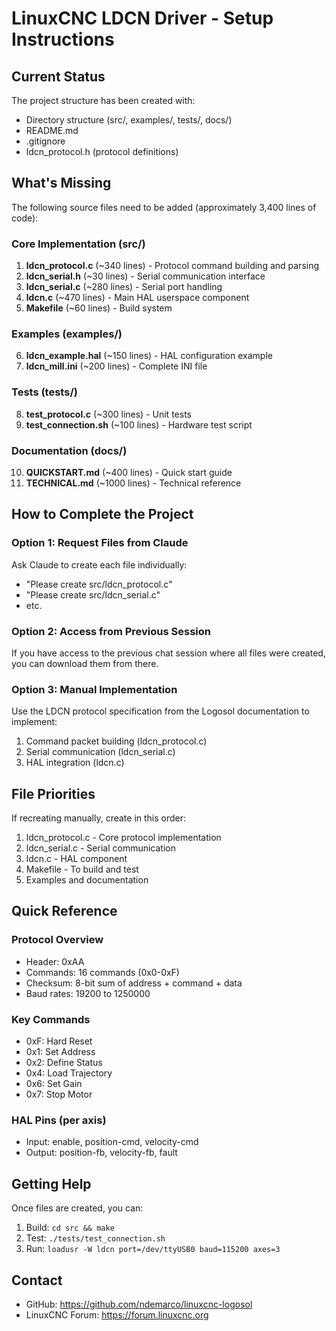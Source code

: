 # LinuxCNC LDCN Driver - Setup Instructions

## Current Status

The project structure has been created with:
- Directory structure (src/, examples/, tests/, docs/)
- README.md
- .gitignore  
- ldcn_protocol.h (protocol definitions)

## What's Missing

The following source files need to be added (approximately 3,400 lines of code):

### Core Implementation (src/)
1. **ldcn_protocol.c** (~340 lines) - Protocol command building and parsing
2. **ldcn_serial.h** (~30 lines) - Serial communication interface
3. **ldcn_serial.c** (~280 lines) - Serial port handling
4. **ldcn.c** (~470 lines) - Main HAL userspace component
5. **Makefile** (~60 lines) - Build system

### Examples (examples/)
6. **ldcn_example.hal** (~150 lines) - HAL configuration example
7. **ldcn_mill.ini** (~200 lines) - Complete INI file

### Tests (tests/)
8. **test_protocol.c** (~300 lines) - Unit tests
9. **test_connection.sh** (~100 lines) - Hardware test script

### Documentation (docs/)
10. **QUICKSTART.md** (~400 lines) - Quick start guide
11. **TECHNICAL.md** (~1000 lines) - Technical reference

## How to Complete the Project

### Option 1: Request Files from Claude

Ask Claude to create each file individually:
- "Please create src/ldcn_protocol.c"
- "Please create src/ldcn_serial.c"
- etc.

### Option 2: Access from Previous Session

If you have access to the previous chat session where all files were created,
you can download them from there.

### Option 3: Manual Implementation

Use the LDCN protocol specification from the Logosol documentation to implement:
1. Command packet building (ldcn_protocol.c)
2. Serial communication (ldcn_serial.c)
3. HAL integration (ldcn.c)

## File Priorities

If recreating manually, create in this order:
1. ldcn_protocol.c - Core protocol implementation
2. ldcn_serial.c - Serial communication  
3. ldcn.c - HAL component
4. Makefile - To build and test
5. Examples and documentation

## Quick Reference

### Protocol Overview
- Header: 0xAA
- Commands: 16 commands (0x0-0xF)
- Checksum: 8-bit sum of address + command + data
- Baud rates: 19200 to 1250000

### Key Commands
- 0xF: Hard Reset
- 0x1: Set Address
- 0x2: Define Status
- 0x4: Load Trajectory
- 0x6: Set Gain
- 0x7: Stop Motor

### HAL Pins (per axis)
- Input: enable, position-cmd, velocity-cmd
- Output: position-fb, velocity-fb, fault

## Getting Help

Once files are created, you can:
1. Build: `cd src && make`
2. Test: `./tests/test_connection.sh`
3. Run: `loadusr -W ldcn port=/dev/ttyUSB0 baud=115200 axes=3`

## Contact

- GitHub: https://github.com/ndemarco/linuxcnc-logosol
- LinuxCNC Forum: https://forum.linuxcnc.org
